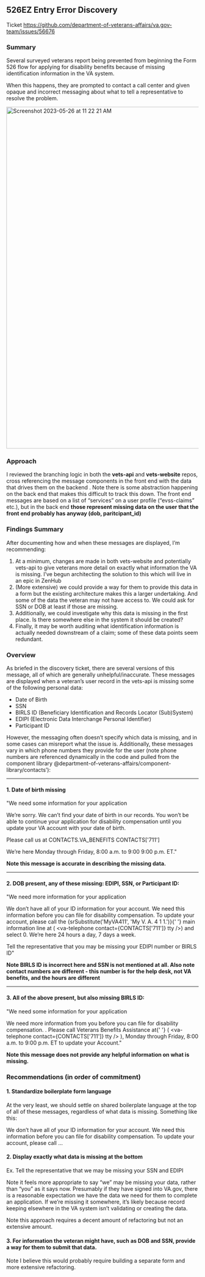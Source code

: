 ## 526EZ Entry Error Discovery

Ticket https://github.com/department-of-veterans-affairs/va.gov-team/issues/56676

### Summary

Several surveyed veterans report being prevented from beginning the Form 526 flow for applying for disability benefits because of missing identification information in the VA system.

When this happens, they are prompted to contact a call center and given opaque and incorrect messaging about what to tell a representative to resolve the problem.

<img width="894" alt="Screenshot 2023-05-26 at 11 22 21 AM" src="https://github.com/department-of-veterans-affairs/va.gov-team/assets/8537428/fb370e3d-335c-4450-8807-67307f831186">

### Approach

I reviewed the branching logic in both the **vets-api** and **vets-website** repos, cross referencing the message components in the front end with the data that drives them on the backend . Note there is some abstraction happening on the back end that makes this difficult to track this down. The front end messages are based on a list of “services” on a user profile (“evss-claims” etc.), but in the back end **those represent missing data on the user that the front end probably has anyway (dob, paritcipant_id)**


### Findings Summary


After documenting how and when these messages are displayed, I’m recommending:

1. At a minimum, changes are made in both vets-website and potentially vets-api to give veterans more detail on exactly what information the VA is missing. I’ve begun architecting the solution to this which will live in an epic in ZenHub
2. (More extensive) we could provide a way for them to provide this data in a form but the existing architecture makes this a larger undertaking. And some of the data the veteran may not have access to. We could ask for SSN or DOB at least if those are missing.
3. Additionally, we could investigate why this data is missing in the first place. Is there somewhere else in the system it should be created?
4. Finally, it may be worth auditing what identification information is actually needed downstream of a claim; some of these data points seem redundant.

### Overview

As briefed in the discovery ticket, there are several versions of this message, all of which are generally unhelpful/inaccurate. These messages are displayed when a veteran’s user record in the vets-api is missing some of the following personal data:

* Date of Birth
* SSN
* BIRLS ID (Beneficiary Identification and Records Locator (Sub)System)
* EDIPI (Electronic Data Interchange Personal Identifier)
* Participant ID

However, the messaging often doesn’t specify which data is missing, and in some cases can misreport what the issue is. Additionally, these messages vary in which phone numbers they provide for the user (note phone numbers are referenced dynamically in the code and pulled from the component library @department-of-veterans-affairs/component-library/contacts’):

---

#### 1. Date of birth missing
"We need some information for your application

We’re sorry. We can’t find your date of birth in our records. You won’t
be able to continue your application for disability compensation until
you update your VA account with your date of birth.

Please call us at
CONTACTS.VA_BENEFITS
CONTACTS['711']

We’re here Monday through Friday, 8:00 a.m. to 9:00 9:00 p.m. ET."

**Note this message is accurate in describing the missing data.**

---
#### 2. DOB present, any of these missing: EDIPI, SSN, or Participant ID:

"We need more information for your application

We don’t have all of your ID information for your account. We need this
information before you can file for disability compensation. To update your
account, please call the {srSubstitute('MyVA411', 'My V. A. 4 1 1.')}{' '}
main information line at <va-telephone contact={CONTACTS.HELP_DESK} /> (
<va-telephone contact={CONTACTS['711']} tty />) and select 0. We’re here
24 hours a day, 7 days a week.

Tell the representative that you may be missing your EDIPI number or BIRLS ID"

**Note BIRLS ID is incorrect here and SSN is not mentioned at all. Also note contact numbers are different - this number is for the help desk, not VA benefits, and the hours are different**

---

#### 3. All of the above present, but also missing BIRLS ID:

"We need some information for your application

We need more information from you before you can file for disability compensation.
. Please call Veterans Benefits Assistance at{' '}
<va-telephone contact={CONTACTS.VA_BENEFITS} /> (
<va-telephone contact={CONTACTS['711']} tty />
), Monday through Friday, 8:00 a.m. to 9:00 p.m. ET to update your
Account."

**Note this message does not provide any helpful information on what is missing.**


### Recommendations (in order of commitment)

#### 1. Standardize boilerplate form language

At the very least, we should settle on shared boilerplate language at the top of all of these messages, regardless of what data is missing. Something like this:

We don’t have all of your ID information for your account. We need this
information before you can file for disability compensation. To update your
account, please call …


#### 2. Display exactly what data is missing at the bottom

Ex. Tell the representative that we may be missing your SSN and EDIPI

Note it feels more appropriate to say “we” may be missing your data, rather than “you” as it says now. Presumably if they have signed into VA.gov, there is a reasonable expectation we have the data we need for them to complete an application. If we’re missing it somewhere, it’s likely because record keeping elsewhere in the VA system isn’t validating or creating the data.

Note this approach requires a decent amount of refactoring but not an extensive amount.

#### 3. For information the veteran might have, such as DOB and SSN, provide a way for them to submit that data.

Note I believe this would probably require building a separate form and more extensive refactoring.








